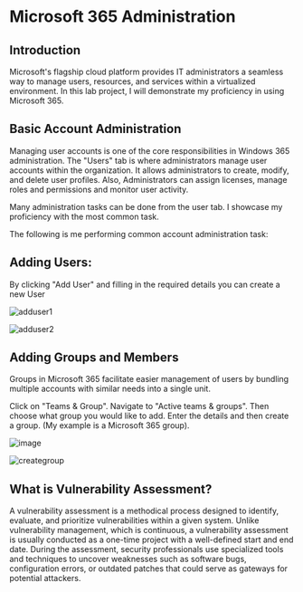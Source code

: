# Microsoft 365 Administration


## Introduction
Microsoft's flagship cloud platform provides IT administrators a seamless way to manage users, resources, and services within a virtualized environment. In this lab project, I will demonstrate my proficiency in using Microsoft 365.


## Basic Account Administration 
Managing user accounts is one of the core responsibilities in Windows 365 administration. The "Users" tab is where administrators manage user accounts within the organization. It allows administrators to create, modify, and delete user profiles. Also, Administrators can assign licenses, manage roles and permissions and monitor user activity. 

Many administration tasks can be done from the user tab. I showcase my proficiency with the most common task.

The following is me performing common account administration task: 

  ## Adding Users: 
By clicking "Add  User" and filling in the required details you can create a new User 

![adduser1](https://github.com/user-attachments/assets/7789fc9e-2ba5-48eb-9778-dc258e0aef83)


![adduser2](https://github.com/user-attachments/assets/b0090e15-c342-45a2-a9f2-60e546cf2ed7)

  ## Adding Groups and Members 
Groups in Microsoft 365 facilitate easier management of users by bundling multiple accounts with similar needs into a single unit. 

Click on "Teams & Group". Navigate to "Active teams & groups". Then choose what group you would like to add. Enter the details and then create a group. (My example is a  Microsoft 365 group).

![image](https://github.com/user-attachments/assets/29358b65-4093-4dfb-aa23-21be33589e1c)



![creategroup](https://github.com/user-attachments/assets/9d867495-8f00-4833-a503-6bfc9f1048b9)


  




## What is Vulnerability Assessment?
A vulnerability assessment is a methodical process designed to identify, evaluate, and prioritize vulnerabilities within a given system. Unlike vulnerability management, which is continuous, a vulnerability assessment is usually conducted as a one-time project with a well-defined start and end date. During the assessment, security professionals use specialized tools and techniques to uncover weaknesses such as software bugs, configuration errors, or outdated patches that could serve as gateways for potential attackers.
